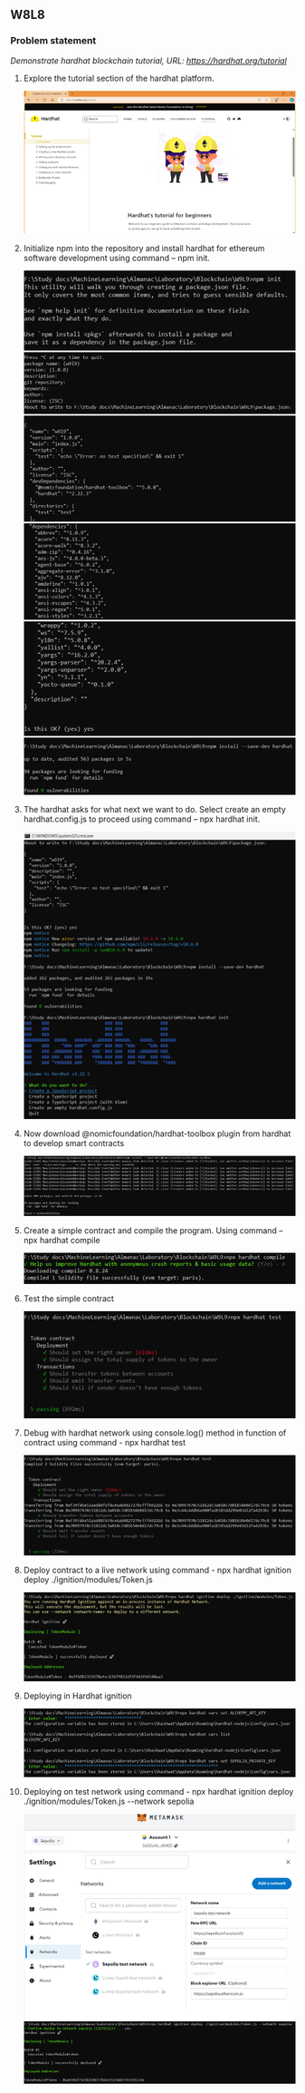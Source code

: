 ## W8L8
### Problem statement 
*Demonstrate hardhat blockchain tutorial, URL: https://hardhat.org/tutorial*

1. Explore the tutorial section of the hardhat platform. <div align="center"> <img src="images/1.png"> </div>

2. Initialize npm into the repository and install hardhat for ethereum software development using command – npm init. <div align="center"> <img src="images/2.png"> </div> <div align="center"> <img src="images/3.png"> </div> <div align="center"> <img src="images/4.png"> </div> <div align="center"> <img src="images/5.png"> </div> <div align="center"> <img src="images/6.png"> </div> <div align="center"> <img src="images/7.png"> </div> 

3. The hardhat asks for what next we want to do. Select create an empty hardhat.config.js to proceed using command – npx hardhat init. <div align="center"> <img src="images/8.png"> </div>

4. Now download @nomicfoundation/hardhat-toolbox plugin from hardhat to develop smart contracts <div align="center"> <img src="images/9.png"> </div>

5.  Create a simple contract and compile the program.
Using command – npx hardhat compile <div align="center"> <img src="images/10.png"> </div>

6. Test the simple contract <div align="center"> <img src="images/11.png"> </div>

7. Debug with hardhat network using console.log() method in function of contract using command - npx hardhat test <div align="center"> <img src="images/12.png"> </div>

8. Deploy contract to a live network using command - npx hardhat ignition deploy ./ignition/modules/Token.js <div align="center"> <img src="images/13.png"> </div>

8. Deploying in Hardhat ignition <div align="center"> <img src="images/14.png"> </div>

9. Deploying on test network using command - npx hardhat ignition deploy ./ignition/modules/Token.js --network sepolia <div align="center"> <img src="images/15.png"> </div> <div align="center"> <img src="images/16.png"> </div>
